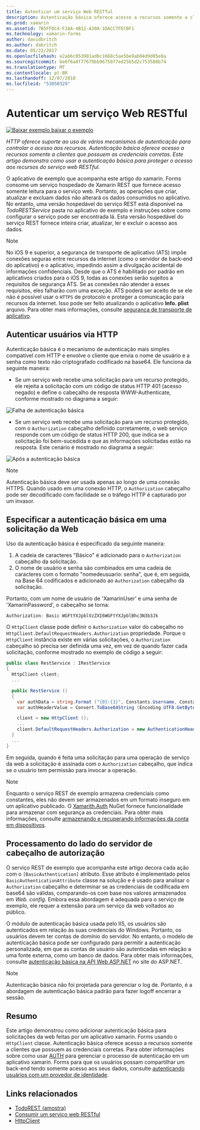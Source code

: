 ```yaml
---
title: Autenticar um serviço Web RESTful
description: Autenticação básica oferece acesso a recursos somente a clientes que possuem as credenciais corretas. Este artigo explica como usar a autenticação básica para proteger o acesso aos recursos do serviço web RESTful.
ms.prod: xamarin
ms.assetid: 7B5FFDC4-F2AA-4B12-A30A-1DACC7FECBF1
ms.technology: xamarin-forms
author: davidbritch
ms.author: dabritch
ms.date: 05/22/2017
ms.openlocfilehash: e2ab6c053901ad6c1668c5ae5be9ab04d9d05e8a
ms.sourcegitcommit: be6f6a8f77679bb9675077ed25b5d2c753580b74
ms.translationtype: MT
ms.contentlocale: pt-BR
ms.lasthandoff: 12/07/2018
ms.locfileid: "53050329"
---
```

# <a name="authenticating-a-restful-web-service"></a>Autenticar um serviço Web RESTful

[![Baixar exemplo](~/media/shared/download.png) baixar o exemplo](https://developer.xamarin.com/samples/xamarin-forms/WebServices/TodoREST/)

_HTTP oferece suporte ao uso de vários mecanismos de autenticação para controlar o acesso aos recursos. Autenticação básica oferece acesso a recursos somente a clientes que possuem as credenciais corretas. Este artigo demonstra como usar a autenticação básica para proteger o acesso aos recursos do serviço web RESTful._

O aplicativo de exemplo que acompanha este artigo do xamarin. Forms consome um serviço hospedado de Xamarin REST que fornece acesso somente leitura para o serviço web. Portanto, as operações que criar, atualizar e excluam dados não alterará os dados consumidos no aplicativo. No entanto, uma versão hospedável do serviço REST está disponível na *TodoRESTService* pasta no aplicativo de exemplo e instruções sobre como configurar o serviço pode ser encontrada lá. Esta versão hospedável do serviço REST fornece inteira criar, atualizar, ler e excluir o acesso aos dados.

> [!NOTE]
> No iOS 9 e superior, a segurança de transporte de aplicativo (ATS) impõe conexões seguras entre recursos da internet (como o servidor de back-end do aplicativo) e o aplicativo, impedindo assim a divulgação acidental de informações confidenciais. Desde que o ATS é habilitado por padrão em aplicativos criados para o iOS 9, todas as conexões serão sujeitos a requisitos de segurança ATS. Se as conexões não atender a esses requisitos, eles falharão com uma exceção.
> ATS poderá ser aceito de se ele não é possível usar o `HTTPS` de protocolo e proteger a comunicação para recursos da internet. Isso pode ser feito atualizando o aplicativo **Info. plist** arquivo. Para obter mais informações, consulte [segurança de transporte de aplicativo](~/ios/app-fundamentals/ats.md).

## <a name="authenticating-users-over-http"></a>Autenticar usuários via HTTP

Autenticação básica é o mecanismo de autenticação mais simples compatível com HTTP e envolve o cliente que envia o nome de usuário e a senha como texto não criptografado codificado na base64. Ele funciona da seguinte maneira:

- Se um serviço web recebe uma solicitação para um recurso protegido, ele rejeita a solicitação com um código de status HTTP 401 (acesso negado) e define o cabeçalho de resposta WWW-Authenticate, conforme mostrado no diagrama a seguir:

![](rest-images/basic-authentication-fail.png "Falha de autenticação básica")

- Se um serviço web recebe uma solicitação para um recurso protegido, com o `Authorization` cabeçalho definido corretamente, o web serviço responde com um código de status HTTP 200, que indica se a solicitação foi bem-sucedida e que as informações solicitadas estão na resposta. Este cenário é mostrado no diagrama a seguir:

![](rest-images/basic-authentication-success.png "Após a autenticação básica")

> [!NOTE]
> Autenticação básica deve ser usada apenas ao longo de uma conexão HTTPS. Quando usado em uma conexão HTTP, o <code>Authorization</code> cabeçalho pode ser decodificado com facilidade se o tráfego HTTP é capturado por um invasor.

## <a name="specifying-basic-authentication-in-a-web-request"></a>Especificar a autenticação básica em uma solicitação da Web

Uso da autenticação básica é especificado da seguinte maneira:

1. A cadeia de caracteres "Básico" é adicionado para o `Authorization` cabeçalho da solicitação.
1. O nome de usuário e senha são combinados em uma cadeia de caracteres com o formato "nomedeusuario: senha", que é, em seguida, na Base 64 codificados e adicionado ao `Authorization` cabeçalho da solicitação.

Portanto, com um nome de usuário de 'XamarinUser' e uma senha de 'XamarinPassword', o cabeçalho se torna:

```csharp
Authorization: Basic WGFtYXJpblVzZXI6WGFtYXJpblBhc3N3b3Jk
```

O `HttpClient` classe pode definir o `Authorization` valor do cabeçalho no `HttpClient.DefaultRequestHeaders.Authorization` propriedade. Porque o `HttpClient` instância existe em várias solicitações, o `Authorization` cabeçalho só precisa ser definida uma vez, em vez de quando fazer cada solicitação, conforme mostrado no exemplo de código a seguir:

```csharp
public class RestService : IRestService
{
  HttpClient client;
  ...

  public RestService ()
  {
    var authData = string.Format ("{0}:{1}", Constants.Username, Constants.Password);
    var authHeaderValue = Convert.ToBase64String (Encoding.UTF8.GetBytes (authData));

    client = new HttpClient ();
    ...
    client.DefaultRequestHeaders.Authorization = new AuthenticationHeaderValue ("Basic", authHeaderValue);
  }
  ...
}
```

Em seguida, quando é feita uma solicitação para uma operação de serviço da web a solicitação é assinada com o `Authorization` cabeçalho, que indica se o usuário tem permissão para invocar a operação.

> [!NOTE]
> Enquanto o serviço REST de exemplo armazena credenciais como constantes, eles não devem ser armazenados em um formato inseguro em um aplicativo publicado. O [Xamarith.Auth](https://www.nuget.org/packages/Xamarin.Auth/) NuGet fornece funcionalidade para armazenar com segurança as credenciais. Para obter mais informações, consulte [armazenando e recuperando informações da conta em dispositivos](~/xamarin-forms/data-cloud/authentication/oauth.md).


## <a name="processing-the-authorization-header-server-side"></a>Processamento do lado do servidor de cabeçalho de autorização

O serviço REST de exemplo que acompanha este artigo decora cada ação com o `[BasicAuthentication]` atributo. Esse atributo é implementado pelos `BasicAuthenticationAttribute` classe na solução e é usado para analisar o `Authorization` cabeçalho e determinar se as credenciais de codificada em base64 são válidas, comparando-os com base nos valores armazenados em *Web. config*. Embora essa abordagem é adequada para o serviço de exemplo, ele requer a extensão para um serviço da web voltados ao público.

O módulo de autenticação básica usada pelo IIS, os usuários são autenticados em relação às suas credenciais do Windows. Portanto, os usuários devem ter contas de domínio do servidor. No entanto, o modelo de autenticação básica pode ser configurado para permitir a autenticação personalizada, em que as contas de usuário são autenticadas em relação a uma fonte externa, como um banco de dados. Para obter mais informações, consulte [autenticação básica na API Web ASP.NET](http://www.asp.net/web-api/overview/security/basic-authentication) no site do ASP.NET.

> [!NOTE]
> Autenticação básica não foi projetada para gerenciar o log de. Portanto, é a abordagem de autenticação básica padrão para fazer logoff encerrar a sessão.

## <a name="summary"></a>Resumo

Este artigo demonstrou como adicionar autenticação básica para solicitações da web feitas por um aplicativo xamarin. Forms usando o `HttpClient` classe. Autenticação básica oferece acesso a recursos somente a clientes que possuem as credenciais corretas. Para obter informações sobre como usar [AUTH](https://www.nuget.org/packages/Xamarin.Auth/) para gerenciar o processo de autenticação em um aplicativo xamarin. Forms para que os usuários possam compartilhar um back-end tendo somente acesso aos seus dados, consulte [autenticando usuários com um provedor de identidade](~/xamarin-forms/data-cloud/authentication/oauth.md).


## <a name="related-links"></a>Links relacionados

- [TodoREST (amostra)](https://developer.xamarin.com/samples/xamarin-forms/WebServices/TodoREST/)
- [Consumir um serviço web RESTful](~/xamarin-forms/data-cloud/consuming/rest.md)
- [HttpClient](https://msdn.microsoft.com/library/system.net.http.httpclient(v=vs.110).aspx)
